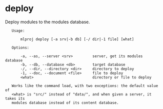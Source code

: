 # deploy

Deploy modules to the modules database.

	   Usage:

		   mlproj deploy [-a srv|-b db] [-/ dir|-1 file] [what]

	   Options:

		   -a, --as, --server <srv>         server, get its modules database
		   -b, --db, --database <db>        target database
		   -/, --dir, --directory <dir>     directory to deploy
		   -1, --doc, --document <file>     file to deploy
		   <what>                           directory or file to deploy

	   Works like the command load, with two exceptions: the default value of
	   <what> is "src/" instead of "data/", and when given a server, it takes its
	   modules database instead of its content database.
